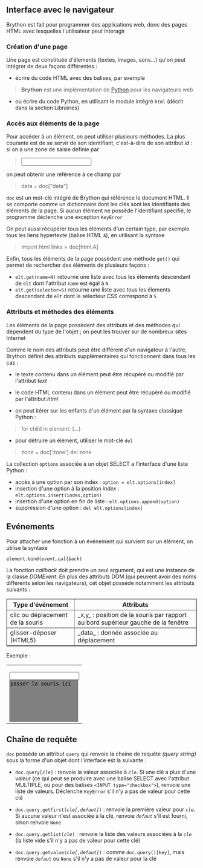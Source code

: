 Interface avec le navigateur
----------------------------

Brython est fait pour programmer des applications web, donc des pages HTML avec lesquelles l'utilisateur peut interagir

### Création d'une page

Une page est constituée d'élements (textes, images, sons...) qu'on peut intégrer de deux façons différentes :

- écrire du code HTML avec des balises, par exemple

>    <html>
>    <body>
>    <b>Brython</b> est une implémentation de <a href="http://www.python.org">Python</a> 
>    pour les navigateurs web
>    </body>
>    </html>

- ou écrire du code Python, en utilisant le module intégré `html` (décrit dans la section Librairies)

>    <html>
>    <body>
>    <script type="text/python">
>    from html import A,B
>    doc <= B("Brython")+"est une implémentation de "
>    doc <= A("Python",href="http://www.python.org")+"pour les navigateurs web"
>    </script>
>    </body>
>    </html>


### Accès aux éléments de la page

Pour accéder à un élément, on peut utiliser plusieurs méthodes. La plus courante est de se servir de son identifiant, c'est-à-dire de son attribut _id_ : si on a une zone de saisie définie par

>    <input id="data">

on peut obtenir une référence à ce champ par 

>    data = doc["data"]

`doc` est un mot-clé intégré de Brython qui référence le document HTML. Il se comporte comme un dictionnaire dont les clés sont les identifiants des éléments de la page. Si aucun élément ne possède l'identifiant spécifié, le programme déclenche une exception `KeyError`

On peut aussi récupérer tous les éléments d'un certain type, par exemple tous les liens hypertexte (balise HTML `A`), en  utilisant la syntaxe

>    import html
>    links = doc[html.A]

Enfin, tous les éléments de la page possèdent une méthode `get()` qui permet de rechercher des éléments de plusieurs façons :
 - `elt.get(name=N)` retourne une liste avec tous les éléments descendant de `elt` dont l'attribut `name` est égal à `N`
 - `elt.get(selector=S)` retourne une liste avec tous les élements descendant de `elt` dont le sélecteur CSS correspond à `S`

### Attributs et méthodes des éléments

Les éléments de la page possèdent des attributs et des méthodes qui dépendent du type de l'objet ; on peut les trouver sur de nombreux sites Internet

Comme le nom des attributs peut être différent d'un navigateur à l'autre, Brython définit des attributs supplémentaires qui fonctionnent dans tous les cas :

- le texte contenu dans un élément peut être récupéré ou modifié par l'attribut _text_
- le code HTML  contenu dans un élément peut être récupéré ou modifié par l'attribut _html_

- on peut itérer sur les enfants d'un élément par la syntaxe classique Python : 
>    for child in element:
>        (...)

- pour détruire un élément, utiliser le mot-clé `del`
>    zone = doc['zone']
>    del zone

La collection `options` associée à un objet SELECT a l'interface d'une liste Python :
 - accès à une option par son index : `option = elt.options[index]`
 - insertion d'une option à la position _index_ : `elt.options.insert(index,option)`
 - insertion d'une option en fin de liste : `elt.options.append(option)`
 - suppression d'une option : `del elt.options[index]`


Evénements
----------

Pour attacher une fonction à un événement qui survient sur un élément, on utilise la syntaxe 

<code>element.bind(_event,callback_)</code>

La fonction _callback_ doit prendre un seul argument, qui est une instance de la classe _DOMEvent_. En plus des attributs DOM (qui peuvent avoir des noms différents selon les navigateurs), cet objet possède notamment les attributs suivants :
<p><table border=1>
<tr><th>
Type d'événement
</th><th>
Attributs
</th></tr>
<tr><td>
clic ou déplacement de la souris
</td><td>
_x,y_ : position de la souris par rapport au bord supérieur gauche de la fenêtre
</td></tr>
<tr><td>
glisser-déposer (HTML5)
</td><td>
_data_ : donnée associée au déplacement
</td></tr>
</table>

Exemple :
<table>
<tr>
<td>
    <script type='text/python'>
    def mouse_move(ev):
        doc["trace"].value = '%s %s' %(ev.x,ev.y)
    
    doc["zone"].bind('mousemove',mouse_move)
    </script>
    
    <input id="trace" value="">
    <br><textarea id="zone" rows=7 columns=30 style="background-color:gray">
    passer la souris ici</textarea>

</td>
<td>
<script type='text/python'>
def mouse_move(ev):
    doc["trace"].value = '%s %s' %(ev.x,ev.y)

doc["zone"].bind('mousemove',mouse_move)
</script>

<input id="trace" value="">
<br><textarea id="zone" rows=7 columns=30 style="background-color:gray">
passer la souris ici</textarea>
</pre>
</td>
</tr>
</table>


## Chaîne de requête

`doc` possède un attribut `query` qui renvoie la chaine de requête _(query string)_ sous la forme d'un objet dont l'interface est la suivante :

- <code>doc.query[<i>cle</i>]</code> : renvoie la valeur associée à _`cle`_. Si une clé a plus d'une valeur (ce qui peut se produire avec une balise SELECT avec l'attribut MULTIPLE, ou pour des balises `<INPUT type="checkbox">`), renvoie une liste de valeurs. Déclenche `KeyError` s'il n'y a pas de valeur pour cette clé

- <code>doc.query.getfirst(<i>cle[,defaut]</i>)</code> : renvoie la première valeur pour _`cle`_. Si aucune valeur n'est associée à la clé, renvoie _`defaut`_ s'il est fourni, sinon renvoie `None`

- <code>doc.query.getlist(<i>cle</i>)</code> : renvoie la liste des valeurs associées à la _`cle`_ (la liste vide s'il n'y a pas de valeur pour cette clé)

- <code>doc.query.getvalue(<i>cle[,defaut]</i>)</code> : comme `doc.query()[key]`, mais renvoie _`defaut`_ ou `None` s'il n'y a pas de valeur pour la clé


